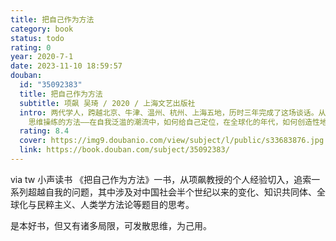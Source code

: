 ```yaml
---
title: 把自己作为方法
category: book
status: todo
rating: 0
year: 2020-7-1
date: 2023-11-10 18:59:57
douban:
  id: "35092383"
  title: 把自己作为方法
  subtitle: 项飙 吴琦 / 2020 / 上海文艺出版社
  intro: 两代学人，跨越北京、牛津、温州、杭州、上海五地，历时三年完成了这场谈话。从项飙教授的个人经验切入，追索一系列超越自我的问题，其中涉及对中国社会半个世纪以来的变化、知识共同体、全球化与民粹主义、人类学方法论等题目的思考。这本书提供了一份对话实录，也给出了一种审视问题、
    思维操练的方法——在自我泛滥的潮流中，如何给自己定位，在全球化的年代，如何创造性地建设身边的小世界，在思想受困的社会，如何回答宏大的命题。
  rating: 8.4
  cover: https://img9.doubanio.com/view/subject/l/public/s33683876.jpg
  link: https://book.douban.com/subject/35092383/
---
```


via tw 小声读书 《把自己作为方法》一书，从项飙教授的个人经验切入，追索一系列超越自我的问题，其中涉及对中国社会半个世纪以来的变化、知识共同体、全球化与民粹主义、人类学方法论等题目的思考。

是本好书，但又有诸多局限，可发散思维，为己用。

